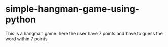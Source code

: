 # simple-hangman-game-using-python
This is a hangman game.  here the user have 7 points and have to guess the word within 7 points
